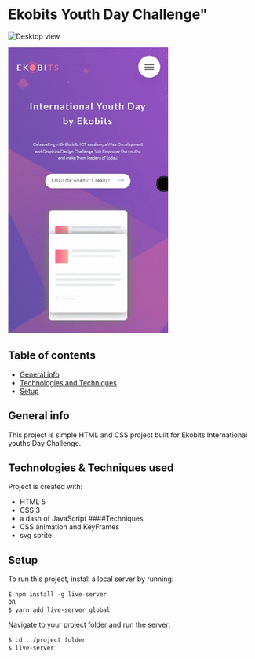 # Ekobits Youth Day Challenge"

![Desktop view][desktop]

[desktop]: https://github.com/umarannur007/Ekobits-youths-day-project/blob/master/WbGytjJkJl.gif?raw=true "Desktop view"

![Mobile View][mobile]

[mobile]: https://raw.githubusercontent.com/umarannur007/Ekobits-youths-day-project/master/DEuff4cYJ7.gif?raw=true "Mobile view"

## Table of contents
* [General info](#general-info)
* [Technologies and Techniques](#technologies)
* [Setup](#setup)

## General info
This project is simple HTML and CSS project built for Ekobits International youths Day Challenge.
## Technologies & Techniques used
Project is created with:
* HTML 5
* CSS 3
* a dash of JavaScript
####Techniques
* CSS animation and KeyFrames
* svg sprite

## Setup
To run this project, install a local server by running:
```
$ npm install -g live-server
OR
$ yarn add live-server global

```
Navigate to your project folder and run the server:
```
$ cd ../project folder
$ live-server
